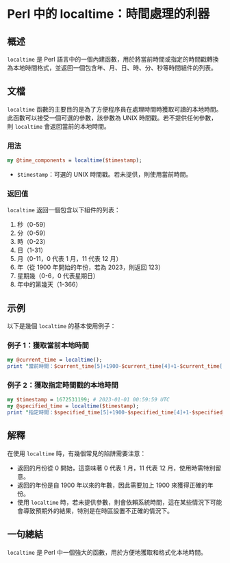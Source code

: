 <!--
Meta Description: # Perl 中的 localtime：時間處理的利器 ## 概述 `localtime` 是 Perl 語言中的一個內建函數，用於將當前時間或指定的時間戳轉換為本地時間格式，並返回一個包含年、月、日、時、分、秒等時間組件的列表。 ## 文檔 `localtime` 函數的主要目的是為了方便程序員在...
Meta Keywords: localtime, current_time, specified_time, perl, 1900
-->

# Perl 中的 localtime：時間處理的利器

## 概述
`localtime` 是 Perl 語言中的一個內建函數，用於將當前時間或指定的時間戳轉換為本地時間格式，並返回一個包含年、月、日、時、分、秒等時間組件的列表。

## 文檔
`localtime` 函數的主要目的是為了方便程序員在處理時間時獲取可讀的本地時間。此函數可以接受一個可選的參數，該參數為 UNIX 時間戳。若不提供任何參數，則 `localtime` 會返回當前的本地時間。

### 用法
```perl
my @time_components = localtime($timestamp);
```
- `$timestamp`：可選的 UNIX 時間戳。若未提供，則使用當前時間。

### 返回值
`localtime` 返回一個包含以下組件的列表：
1. 秒（0-59）
2. 分（0-59）
3. 時（0-23）
4. 日（1-31）
5. 月（0-11，0 代表 1 月，11 代表 12 月）
6. 年（從 1900 年開始的年份，若為 2023，則返回 123）
7. 星期幾（0-6，0 代表星期日）
8. 年中的第幾天（1-366）

## 示例
以下是幾個 `localtime` 的基本使用例子：

### 例子 1：獲取當前本地時間
```perl
my @current_time = localtime();
print "當前時間：$current_time[5]+1900-$current_time[4]+1-$current_time[3] $current_time[2]:$current_time[1]:$current_time[0]";
```

### 例子 2：獲取指定時間戳的本地時間
```perl
my $timestamp = 1672531199; # 2023-01-01 00:59:59 UTC
my @specified_time = localtime($timestamp);
print "指定時間：$specified_time[5]+1900-$specified_time[4]+1-$specified_time[3] $specified_time[2]:$specified_time[1]:$specified_time[0]";
```

## 解釋
在使用 `localtime` 時，有幾個常見的陷阱需要注意：
- 返回的月份從 0 開始，這意味著 0 代表 1 月，11 代表 12 月，使用時需特別留意。
- 返回的年份是自 1900 年以來的年數，因此需要加上 1900 來獲得正確的年份。
- 使用 `localtime` 時，若未提供參數，則會依賴系統時間，這在某些情況下可能會導致預期外的結果，特別是在時區設置不正確的情況下。

## 一句總結
`localtime` 是 Perl 中一個強大的函數，用於方便地獲取和格式化本地時間。
